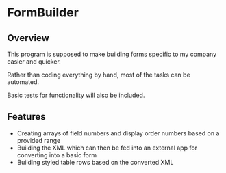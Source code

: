 # FormBuilder

## Overview

This program is supposed to make building forms specific to my company easier and quicker.

Rather than coding everything by hand, most of the tasks can be automated. 

Basic tests for functionality will also be included.

## Features

* Creating arrays of field numbers and display order numbers based on a provided range
* Building the XML which can then be fed into an external app for converting into a basic form
* Building styled table rows based on the converted XML 

